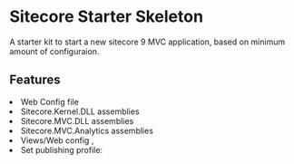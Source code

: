 # Sitecore Starter Skeleton 

A starter kit to start a new sitecore 9 MVC application, based on minimum amount of configuraion.  

## Features

 <li>Web Config file</li> 
<li>Sitecore.Kernel.DLL assemblies</li>
<li>Sitecore.MVC.DLL assemblies</li>
<li>Sitecore.MVC.Analytics assemblies</li>
<li>Views/Web config <add namespace="Sitecore.Mvc">,<add namespace="Sitcore.Mvc.Presentaion"></li>
<li>Set publishing profile: <You will have to set profile to your own Sitecore instance></li>
